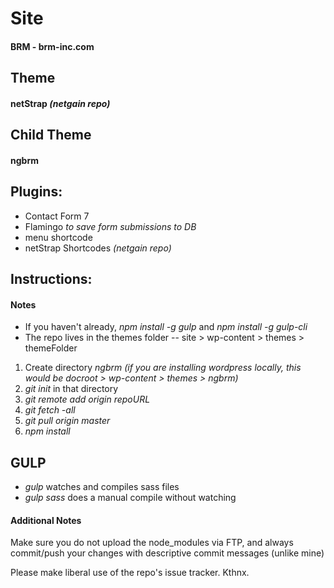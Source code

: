 # Site
#### BRM - brm-inc.com


## Theme
#### netStrap *(netgain repo)*


## Child Theme
#### ngbrm


## Plugins:
* Contact Form 7
* Flamingo *to save form submissions to DB*
* menu shortcode
* netStrap Shortcodes *(netgain repo)*


## Instructions:

#### Notes
* If you haven't already, *npm install -g gulp* and *npm install -g gulp-cli*
* The repo lives in the themes folder -- site > wp-content > themes > themeFolder

1. Create directory *ngbrm*
*(if you are installing wordpress locally, this would be docroot > wp-content > themes > ngbrm)*
2. *git init* in that directory
3. *git remote add origin repoURL*
4. *git fetch -all*
5. *git pull origin master*
6. *npm install*

## GULP
* *gulp* watches and compiles sass files
* *gulp sass* does a manual compile without watching

#### Additional Notes

Make sure you do not upload the node_modules via FTP, and always commit/push your changes with descriptive commit messages (unlike mine)

Please make liberal use of the repo's issue tracker. Kthnx.
